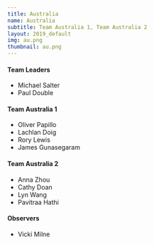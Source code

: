 ```yaml
---
title: Australia
name: Australia
subtitle: Team Australia 1, Team Australia 2
layout: 2019_default
img: au.png
thumbnail: au.png
---
```


#### Team Leaders
* Michael Salter
* Paul Double

#### Team Australia 1
* Oliver Papillo
* Lachlan Doig
* Rory Lewis
* James Gunasegaram

#### Team Australia 2
* Anna Zhou
* Cathy Doan
* Lyn Wang
* Pavitraa Hathi

#### Observers
* Vicki Milne